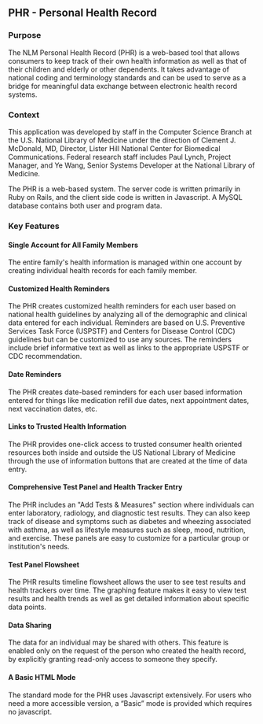 ## PHR - Personal Health Record

### Purpose 
The NLM Personal Health Record (PHR) is a web-based tool that allows consumers to keep track of their own health information as well as that of their children and elderly or other dependents. It takes advantage of national coding and terminology standards and can be used to serve as a bridge for meaningful data exchange between electronic health record systems.

### Context 
This application was developed by staff in the Computer Science Branch at the U.S. National Library of Medicine under the direction of Clement J. McDonald, MD, Director, Lister Hill National Center for Biomedical Communications. Federal research staff includes Paul Lynch, Project Manager, and Ye Wang, Senior Systems Developer at the National Library of Medicine. 

The PHR is a web-based system.  The server code is written primarily in Ruby on Rails, and the client side code is written in Javascript.  A MySQL database contains both user and program data.

### Key Features

####	Single Account for All Family Members 
The entire family's health information is managed within one account by creating individual health records for each family member. 

####	Customized Health Reminders 
The PHR creates customized health reminders for each user based on national health guidelines by analyzing all of the demographic and clinical data entered for each individual. Reminders are based on U.S. Preventive Services Task Force (USPSTF) and Centers for Disease Control (CDC) guidelines but can be customized to use any sources. The reminders include brief informative text as well as links to the appropriate USPSTF or CDC recommendation.

####	Date Reminders 
The PHR creates date-based reminders for each user based information entered for things like medication refill due dates, next appointment dates, next vaccination dates, etc. 

####	Links to Trusted Health Information 
The PHR provides one-click access to trusted consumer health oriented resources both inside and outside the US National Library of Medicine through the use of information buttons that are created at the time of data entry.

####	Comprehensive Test Panel and Health Tracker Entry 
The PHR includes an "Add Tests & Measures" section where individuals can enter laboratory, radiology, and diagnostic test results. They can also keep track of disease and symptoms such as diabetes and wheezing associated with asthma, as well as lifestyle measures such as sleep, mood, nutrition, and exercise. These panels are easy to customize for a particular group or institution's needs.

####	Test Panel Flowsheet
The PHR results timeline flowsheet allows the user to see test results and health trackers over time. The graphing feature makes it easy to view test results and health trends as well as get detailed information about specific data points.

####	Data Sharing 
The data for an individual may be shared with others.  This feature is enabled only on the request of the person who created the health record, by explicitly granting read-only access to someone they specify.

####	A Basic HTML Mode
The standard mode for the PHR uses Javascript extensively.  For users who need a more accessible version, a “Basic” mode is provided which requires no javascript.
